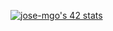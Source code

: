 <span align="center" dir="auto"> [![jose-mgo's 42 stats](https://badge.mediaplus.ma/kettlebells/jose-mgo?1337Badge=off&UM6P=off)](https://github.com/oakoudad/badge42) </span>
<!--
**Pepe587/Pepe** is a ✨ _special_ ✨ repository because its `README.md` (this file) appears on your GitHub profile.
